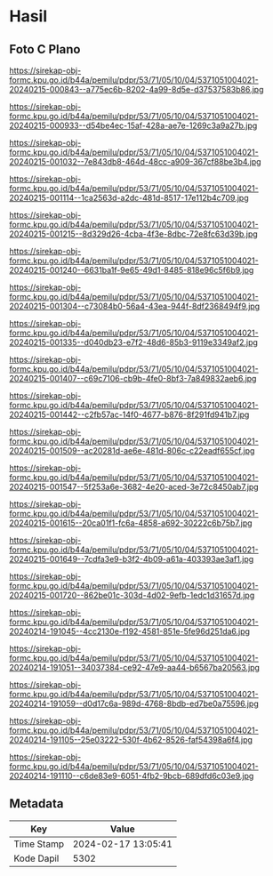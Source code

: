 # Hasil

## Foto C Plano

https://sirekap-obj-formc.kpu.go.id/b44a/pemilu/pdpr/53/71/05/10/04/5371051004021-20240215-000843--a775ec6b-8202-4a99-8d5e-d37537583b86.jpg

https://sirekap-obj-formc.kpu.go.id/b44a/pemilu/pdpr/53/71/05/10/04/5371051004021-20240215-000933--d54be4ec-15af-428a-ae7e-1269c3a9a27b.jpg

https://sirekap-obj-formc.kpu.go.id/b44a/pemilu/pdpr/53/71/05/10/04/5371051004021-20240215-001032--7e843db8-464d-48cc-a909-367cf88be3b4.jpg

https://sirekap-obj-formc.kpu.go.id/b44a/pemilu/pdpr/53/71/05/10/04/5371051004021-20240215-001114--1ca2563d-a2dc-481d-8517-17e112b4c709.jpg

https://sirekap-obj-formc.kpu.go.id/b44a/pemilu/pdpr/53/71/05/10/04/5371051004021-20240215-001215--8d329d26-4cba-4f3e-8dbc-72e8fc63d39b.jpg

https://sirekap-obj-formc.kpu.go.id/b44a/pemilu/pdpr/53/71/05/10/04/5371051004021-20240215-001240--6631ba1f-9e65-49d1-8485-818e96c5f6b9.jpg

https://sirekap-obj-formc.kpu.go.id/b44a/pemilu/pdpr/53/71/05/10/04/5371051004021-20240215-001304--c73084b0-56a4-43ea-944f-8df2368494f9.jpg

https://sirekap-obj-formc.kpu.go.id/b44a/pemilu/pdpr/53/71/05/10/04/5371051004021-20240215-001335--d040db23-e7f2-48d6-85b3-9119e3349af2.jpg

https://sirekap-obj-formc.kpu.go.id/b44a/pemilu/pdpr/53/71/05/10/04/5371051004021-20240215-001407--c69c7106-cb9b-4fe0-8bf3-7a849832aeb6.jpg

https://sirekap-obj-formc.kpu.go.id/b44a/pemilu/pdpr/53/71/05/10/04/5371051004021-20240215-001442--c2fb57ac-14f0-4677-b876-8f291fd941b7.jpg

https://sirekap-obj-formc.kpu.go.id/b44a/pemilu/pdpr/53/71/05/10/04/5371051004021-20240215-001509--ac20281d-ae6e-481d-806c-c22eadf655cf.jpg

https://sirekap-obj-formc.kpu.go.id/b44a/pemilu/pdpr/53/71/05/10/04/5371051004021-20240215-001547--5f253a6e-3682-4e20-aced-3e72c8450ab7.jpg

https://sirekap-obj-formc.kpu.go.id/b44a/pemilu/pdpr/53/71/05/10/04/5371051004021-20240215-001615--20ca01f1-fc6a-4858-a692-30222c6b75b7.jpg

https://sirekap-obj-formc.kpu.go.id/b44a/pemilu/pdpr/53/71/05/10/04/5371051004021-20240215-001649--7cdfa3e9-b3f2-4b09-a61a-403393ae3af1.jpg

https://sirekap-obj-formc.kpu.go.id/b44a/pemilu/pdpr/53/71/05/10/04/5371051004021-20240215-001720--862be01c-303d-4d02-9efb-1edc1d31657d.jpg

https://sirekap-obj-formc.kpu.go.id/b44a/pemilu/pdpr/53/71/05/10/04/5371051004021-20240214-191045--4cc2130e-f192-4581-851e-5fe96d251da6.jpg

https://sirekap-obj-formc.kpu.go.id/b44a/pemilu/pdpr/53/71/05/10/04/5371051004021-20240214-191051--34037384-ce92-47e9-aa44-b6567ba20563.jpg

https://sirekap-obj-formc.kpu.go.id/b44a/pemilu/pdpr/53/71/05/10/04/5371051004021-20240214-191059--d0d17c6a-989d-4768-8bdb-ed7be0a75596.jpg

https://sirekap-obj-formc.kpu.go.id/b44a/pemilu/pdpr/53/71/05/10/04/5371051004021-20240214-191105--25e03222-530f-4b62-8526-faf54398a6f4.jpg

https://sirekap-obj-formc.kpu.go.id/b44a/pemilu/pdpr/53/71/05/10/04/5371051004021-20240214-191110--c6de83e9-6051-4fb2-9bcb-689dfd6c03e9.jpg


## Metadata

| Key        | Value               |
| ---------- | ------------------- |
| Time Stamp | 2024-02-17 13:05:41 |
| Kode Dapil | 5302                |



